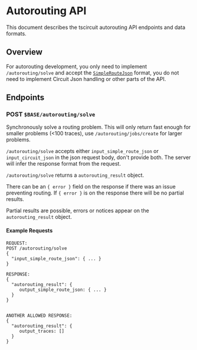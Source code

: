 # Autorouting API

This document describes the tscircuit autorouting API endpoints and data formats.

## Overview

For autorouting development, you only need to implement `/autorouting/solve`
and accept the [`SimpleRouteJson`](./module/lib/solver-utils/SimpleRouteJson.ts) format,
you do not need to implement Circuit Json handling or other parts of the API.

## Endpoints

### POST `$BASE/autorouting/solve`

Synchronously solve a routing problem. This will only return fast enough for
smaller problems (<100 traces), use `/autorouting/jobs/create` for larger
problems.

`/autorouting/solve` accepts either `input_simple_route_json` or `input_circuit_json` in the json
request body, don't provide both. The server will infer the response format from the request.

`/autorouting/solve` returns a `autorouting_result` object.

There can be an `{ error }` field on the response if there was an issue preventing
routing. If `{ error }` is on the response there will be no partial results.

Partial results are possible, errors or notices appear on the `autorouting_result` object.

#### Example Requests

```
REQUEST:
POST /autorouting/solve
{
  "input_simple_route_json": { ... }
}

RESPONSE:
{
  "autorouting_result": {
     output_simple_route_json: { ... }
  }
}


ANOTHER ALLOWED RESPONSE:
{
  "autorouting_result": {
     output_traces: []
  }
}
```
